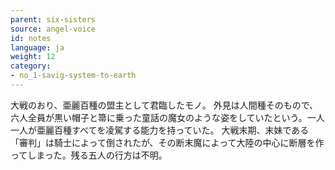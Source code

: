 ```yaml
---
parent: six-sisters
source: angel-voice
id: notes
language: ja
weight: 12
category:
- no_1-savig-system-to-earth
---
```


大戦のおり、亜麗百種の盟主として君臨したモノ。
外見は人間種そのもので、六人全員が黒い帽子と箒に乗った童話の魔女のような姿をしていたという。一人一人が亜麗百種すべてを凌駕する能力を持っていた。
大戦末期、末妹である「審判」は騎士によって倒されたが、その断末魔によって大陸の中心に断層を作ってしまった。残る五人の行方は不明。
